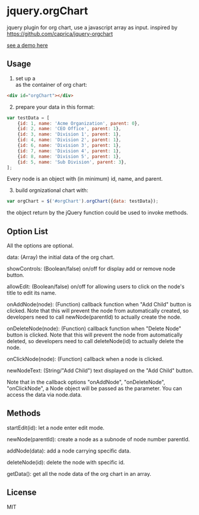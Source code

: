 jquery.orgChart
===============

jquery plugin for org chart, use a javascript array as input.
inspired by https://github.com/caprica/jquery-orgchart

[see a demo here](http://www.mit.edu/~wangyu/jquery.orgChart/example.html)

Usage
-----

1. set up a <div/> as the container of org chart:

```html
<div id="orgChart"></div>
```

2. prepare your data in this format:

```javascript
var testData = [
    {id: 1, name: 'Acme Organization', parent: 0},
    {id: 2, name: 'CEO Office', parent: 1},
    {id: 3, name: 'Division 1', parent: 1},
    {id: 4, name: 'Division 2', parent: 1},
    {id: 6, name: 'Division 3', parent: 1},
    {id: 7, name: 'Division 4', parent: 1},
    {id: 8, name: 'Division 5', parent: 1},
    {id: 5, name: 'Sub Division', parent: 3},        
];
```

Every node is an object with (in minimum) id, name, and parent.

3. build orgnizational chart with:

```javascript
var orgChart = $('#orgChart').orgChart({data: testData});
```

the object return by the jQuery function could be used to invoke methods.


Option List
-----------

All the options are optional.

data: (Array) the initial data of the org chart.

showControls: (Boolean/false) on/off for display add or remove node button.

allowEdit: (Boolean/false) on/off for allowing users to click on the node's title to edit its name.

onAddNode(node): (Function) callback function when "Add Child" button is clicked. Note that this will prevent the node from automatically created, so developers need to call newNode(parentId) to actually create the node.

onDeleteNode(node): (Function) callback function when "Delete Node" button is clicked. Note that this will prevent the node from automatically deleted, so developers need to call deleteNode(id) to actually delete the node.

onClickNode(node): (Function) callback when a node is clicked. 

newNodeText: (String/"Add Child") text displayed on the "Add Child" button.

Note that in the callback options "onAddNode", "onDeleteNode", "onClickNode", a Node object will be passed as the parameter. You can access the data via node.data.


Methods
-------

startEdit(id): let a node enter edit mode.

newNode(parentId): create a node as a subnode of node number parentId.

addNode(data): add a node carrying specific data.

deleteNode(id): delete the node with specific id.

getData(): get all the node data of the org chart in an array.


License
-------
MIT